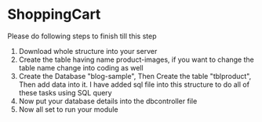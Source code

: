 # ShoppingCart
Please do following steps to finish till this step 
1. Download whole structure into your server
2. Create the table having name product-images, if you want to change the table name change into coding as well
3. Create the Database "blog-sample", Then Create the table "tblproduct", Then add data into it. I have added sql file into this structure to do all of these tasks using SQL query
4. Now put your database details into the dbcontroller file
5. Now all set to run your module
